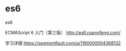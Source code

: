 # es6
es6


ECMAScript 6 入门（第三版）
http://es6.ruanyifeng.com/



学习详细 https://segmentfault.com/a/1190000004368132